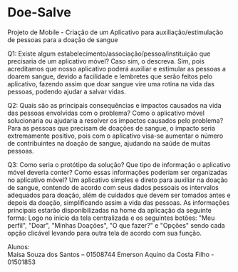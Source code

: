 # Doe-Salve
Projeto de Mobile - Criação de um Aplicativo para auxiliação/estimulação de pessoas para a doação de sangue

Q1: Existe algum estabelecimento/associação/pessoa/instituição que precisaria de um aplicativo móvel? Caso sim, o descreva.
Sim, pois acreditamos que nosso aplicativo poderá auxiliar e estimular as pessoas a doarem sangue, devido a facilidade e lembretes que serão feitos pelo aplicativo, fazendo assim que doar sangue vire uma rotina na vida das pessoas, podendo ajudar a salvar vidas.

Q2: Quais são as principais consequências e impactos causados na vida das pessoas envolvidas com o problema? Como o aplicativo móvel solucionaria ou ajudaria a resolver os impactos causados pelo problema?
Para as pessoas que precisam de doações de sangue, o impacto seria extremamente positivo, pois com o aplicativo visa-se aumentar o número de contribuintes na doação de sangue, ajudando na saúde de muitas pessoas.

Q3: Como seria o protótipo da solução? Que tipo de informação o aplicativo móvel deveria conter? Como essas informações poderiam ser organizadas no aplicativo móvel?
Um aplicativo simples e direto para auxiliar na doação de sangue, contendo de acordo com seus dados pessoais os intervalos adequados para doação, além de cuidados que devem ser tomados antes e depois da doação, simplificando assim a vida das pessoas.
As informações principais estarão disponibilizadas na home da aplicação da seguinte forma:
Logo no inicio da tela centralizada e os seguintes botões: "Meu perfil", "Doar", "Minhas Doações", "O que fazer?" e "Opções" sendo cada opção clicável levando para outra tela de acordo com sua função.

Alunos:  
Maísa Souza dos Santos – 01508744 
Emerson Aquino da Costa Filho - 01501853 
